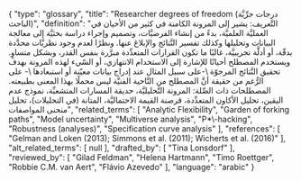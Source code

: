 {
    "type": "glossary",
    "title": "Researcher degrees of freedom (درجات حرِّيَّة الباحث)",
    "definition": "التَّعريف: يشير إلى المرونة الكامنة في كثير من الأحيان في العمليَّة العلميَّة، بدءً من إنشاء الفرضيَّات، وتصميم وإجراء دراسة بحثيَّة إلى معالجة البيانات وتحليلها وكذلك تفسير النَّتائج والإبلاغ عنها. ونظرًا لعدم وجود نظريَّات محدَّدة بدقّة، أو أدلَّة تجريبيَّة، غالبًا ما تكون القرارات المتعدِّدة مبرَّرة بنفس القدر، وبشكل متساوٍ. ويستخدم المصطلح أحيانًا للإشارة إلى الاستخدام الانتهازي، أو السّيء لهذه المرونة بهدف تحقيق النَّتائج المرجوّة \\-على سبيل المثال عند إدراج بيانات معيّنة أو استبعادها \\- على الرُّغم من حقيقة أنَّ المصطلح من النَّاحية الفنيَّة ليس محملًا بهذا المعنى بطبيعته.  المصطلحات ذات الصِّلة: المرونة التَّحليليَّة، حديقة المسارات المتشعبِّة، نموذج عدم اليقين، تحليل الأكاون المتعدِّدة، قرصنة القيمة الاحتماليَّة،  المتانة (في التحليلات)، تحليل منحنى المواصفات",
    "related_terms": [
        "Analytic Flexibility",
        "Garden of forking paths",
        "Model uncertainty",
        "Multiverse analysis",
        "P*\\-hacking",
        "Robustness (analyses)",
        "Specification curve analysis"
    ],
    "references": [
        "Gelman and Loken (2013); Simmons et al. (2011); Wicherts et al. (2016)"
    ],
    "alt_related_terms": [
        null
    ],
    "drafted_by": [
        "Tina Lonsdorf"
    ],
    "reviewed_by": [
        "Gilad Feldman",
        "Helena Hartmann",
        "Timo Roettger",
        "Robbie C.M. van Aert",
        "Flávio Azevedo"
    ],
    "language": "arabic"
}